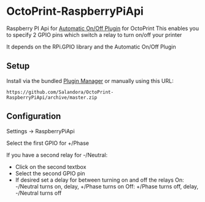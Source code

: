 # OctoPrint-RaspberryPiApi

Raspberry PI Api for [Automatic On/Off Plugin](https://github.com/Salandora/OctoPrint-AutomaticOnOffPlugin) for OctoPrint
This enables you to specify 2 GPIO pins which switch a relay to turn on/off your printer

It depends on the RPi.GPIO library and the Automatic On/Off Plugin

## Setup

Install via the bundled [Plugin Manager](https://github.com/foosel/OctoPrint/wiki/Plugin:-Plugin-Manager)
or manually using this URL:

    https://github.com/Salandora/OctoPrint-RaspberryPiApi/archive/master.zip

## Configuration

Settings -> RaspberryPiApi

Select the first GPIO for +/Phase

If you have a second relay for -/Neutral:
 - Click on the second textbox 
 - Select the second GPIO pin
 - If desired set a delay for between turning on and off the relays
   On: -/Neutral turns on, delay, +/Phase turns on
   Off: +/Phase turns off, delay, -/Neutral turns off
